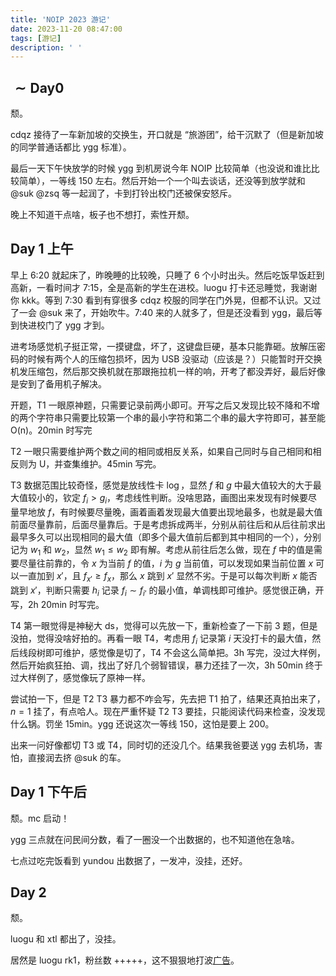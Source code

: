 ```yaml
---
title: 'NOIP 2023 游记'
date: 2023-11-20 08:47:00
tags: [游记]
description: ' '
---
```


## $\sim \text{Day} 0$

颓。

cdqz 接待了一车新加坡的交换生，开口就是 “旅游团”，给干沉默了（但是新加坡的同学普通话都比 ygg 标准）。

最后一天下午快放学的时候 ygg 到机房说今年 NOIP 比较简单（也没说和谁比比较简单），一等线 150 左右。然后开始一个一个叫去谈话，还没等到放学就和 @suk @zsq 等一起润了，卡到打铃出校门还被保安怒斥。

晚上不知道干点啥，板子也不想打，索性开颓。

## Day 1 上午

早上 6:20 就起床了，昨晚睡的比较晚，只睡了 6 个小时出头。然后吃饭早饭赶到高新，一看时间才 7:15，全是高新的学生在进校。luogu 打卡还忌睡觉，我谢谢你 kkk。等到 7:30 看到有穿很多 cdqz 校服的同学在门外晃，但都不认识。又过了一会 @suk 来了，开始吹牛。7:40 来的人就多了，但是还没看到 ygg，最后等到快进校门了 ygg 才到。

进考场感觉机子挺正常，一摸键盘，坏了，这键盘巨硬，基本只能靠砸。放解压密码的时候有两个人的压缩包损坏，因为 USB 没驱动（应该是？）只能暂时开交换机发压缩包，然后那交换机就在那跟拖拉机一样的响，开考了都没弄好，最后好像是安到了备用机子解决。

开题，T1 一眼原神题，只需要记录前两小即可。开写之后又发现比较不降和不增的两个字符串只需要比较第一个串的最小字符和第二个串的最大字符即可，甚至能 O(n)。20min 时写完

T2 一眼只需要维护两个数之间的相同或相反关系，如果自己同时与自己相同和相反则为 U，并查集维护。45min 写完。

T3 数据范围比较奇怪，感觉是放线性卡 $\log$，显然 $f$ 和 $g$ 中最大值较大的大于最大值较小的，钦定 $f_i > g_i$，考虑线性判断。没啥思路，画图出来发现有时候要尽量早地放 $f$，有时候要尽量晚，画着画着发现最大值要出现地最多，也就是最大值前面尽量靠前，后面尽量靠后。于是考虑拆成两半，分别从前往后和从后往前求出最早多久可以出现相同的最大值（即多个最大值前后都到其中相同的一个），分别记为 $w_1$ 和 $w_2$，显然 $w_1 \leq w_2$ 即有解。考虑从前往后怎么做，现在 $f$ 中的值是需要尽量往前靠的，令 $x$ 为当前 $f$ 的值，$i$ 为 $g$ 当前值，可以发现如果当前位置 $x$ 可以一直加到 $x'$，且 $f_{x'} \geq f_x$，那么 $x$ 跳到 $x'$ 显然不劣。于是可以每次判断 $x$ 能否跳到 $x'$，判断只需要 $h_i$ 记录 $f_i \sim f_{i'}$ 的最小值，单调栈即可维护。感觉很正确，开写，2h 20min 时写完。

T4 第一眼觉得是神秘大 ds，觉得可以先放一下，重新检查了一下前 3 题，但是没拍，觉得没啥好拍的。再看一眼 T4，考虑用 $f_i$ 记录第 $i$ 天没打卡的最大值，然后线段树即可维护，感觉像是切了，T4 不会这么简单把。3h 写完，没过大样例，然后开始疯狂拍、调，找出了好几个弱智错误，暴力还挂了一次，3h 50min 终于过大样例了，感觉像玩了原神一样。

尝试拍一下，但是 T2 T3 暴力都不咋会写，先去把 T1 拍了，结果还真拍出来了，$n=1$ 挂了，有点哈人。现在严重怀疑 T2 T3 要挂，只能阅读代码来检查，没发现什么锅。罚坐 15min。ygg 还说这次一等线 150，这怕是要上 200。

出来一问好像都切 T3 或 T4，同时切的还没几个。结果我爸要送 ygg 去机场，害怕，直接润去挤 @suk 的车。

## Day 1 下午后

颓。mc 启动！

ygg 三点就在问民间分数，看了一圈没一个出数据的，也不知道他在急啥。

七点过吃完饭看到 yundou 出数据了，一发冲，没挂，还好。

## Day 2

颓。

luogu 和 xtl 都出了，没挂。

居然是 luogu rk1，粉丝数 +++++，这不狠狠地打波[广告](https://www.luogu.com.cn/user/291248)。

